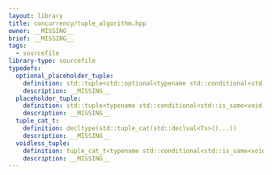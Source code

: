 ```yaml
---
layout: library
title: concurrency/tuple_algorithm.hpp
owner: __MISSING__
brief: __MISSING__
tags:
  - sourcefile
library-type: sourcefile
typedefs:
  optional_placeholder_tuple:
    definition: std::tuple<std::optional<typename std::conditional<std::is_same<void, Ts>::value, detail::placeholder, Ts>::type>...>
    description: __MISSING__
  placeholder_tuple:
    definition: std::tuple<typename std::conditional<std::is_same<void, Ts>::value, detail::placeholder, Ts>::type...>
    description: __MISSING__
  tuple_cat_t:
    definition: decltype(std::tuple_cat(std::declval<Ts>()...))
    description: __MISSING__
  voidless_tuple:
    definition: tuple_cat_t<typename std::conditional<std::is_same<void, Ts>::value, std::tuple<>, std::tuple<Ts>>::type...>
    description: __MISSING__
---
```

